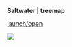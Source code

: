
**Saltwater | treemap**<br>

[launch/open](http://dsii-2018-unirsm.github.io/claudiapnf/making_visible/beta)

![](https://i.imgur.com/MEHeXw2.png)

